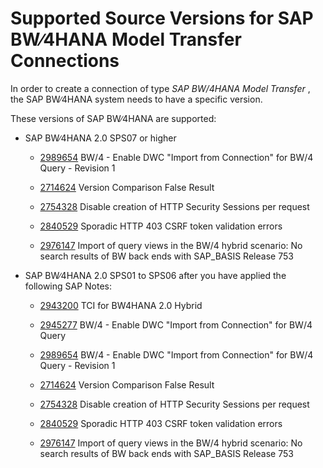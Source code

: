 <!-- loio4aefe384ffb8487baa42062f28f31f9a -->

# Supported Source Versions for SAP BW∕4HANA Model Transfer Connections

In order to create a connection of type *SAP BW/4HANA Model Transfer* , the SAP BW∕4HANA system needs to have a specific version.

These versions of SAP BW∕4HANA are supported:

-   SAP BW∕4HANA 2.0 SPS07 or higher

    -   [2989654](https://me.sap.com/notes/2989654) BW/4 - Enable DWC "Import from Connection" for BW/4 Query - Revision 1

    -   [2714624](https://me.sap.com/notes/2714624) Version Comparison False Result

    -   [2754328](https://me.sap.com/notes/2754328) Disable creation of HTTP Security Sessions per request

    -   [2840529](https://me.sap.com/notes/2840529) Sporadic HTTP 403 CSRF token validation errors

    -   [2976147](https://me.sap.com/notes/2976147) Import of query views in the BW/4 hybrid scenario: No search results of BW back ends with SAP\_BASIS Release 753


-   SAP BW∕4HANA 2.0 SPS01 to SPS06 after you have applied the following SAP Notes:

    -   [2943200](https://me.sap.com/notes/2943200) TCI for BW4HANA 2.0 Hybrid

    -   [2945277](https://me.sap.com/notes/2945277) BW/4 - Enable DWC "Import from Connection" for BW/4 Query

    -   [2989654](https://me.sap.com/notes/2989654) BW/4 - Enable DWC "Import from Connection" for BW/4 Query - Revision 1

    -   [2714624](https://me.sap.com/notes/2714624) Version Comparison False Result

    -   [2754328](https://me.sap.com/notes/2754328) Disable creation of HTTP Security Sessions per request

    -   [2840529](https://me.sap.com/notes/2840529) Sporadic HTTP 403 CSRF token validation errors

    -   [2976147](https://me.sap.com/notes/2976147) Import of query views in the BW/4 hybrid scenario: No search results of BW back ends with SAP\_BASIS Release 753



